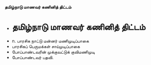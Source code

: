 **தமிழ்நாடு மாணவர் கணினித் திட்டம்**
- # தமிழ்நாடு மாணவர் கணினித் திட்டம்
- n. பாரசிக நாட்டு மன்னர் மணிமுடிப்பாகை
- பாரசிகப் பெருமக்கள் சாய்முடிப்பாகை
- போப்பாண்டவரின் முக்குவட்டுக் குவிமணிமுடி
- போப்பாண்டவர் பதவி.

